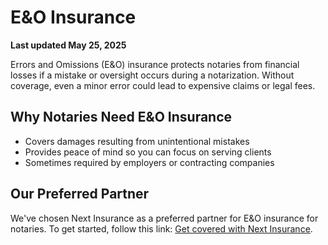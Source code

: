 # E&O Insurance
**Last updated May 25, 2025**

Errors and Omissions (E&O) insurance protects notaries from financial losses if a mistake or oversight occurs during a notarization. Without coverage, even a minor error could lead to expensive claims or legal fees.

## Why Notaries Need E&O Insurance
- Covers damages resulting from unintentional mistakes
- Provides peace of mind so you can focus on serving clients
- Sometimes required by employers or contracting companies

## Our Preferred Partner
We've chosen Next Insurance as a preferred partner for E&O insurance for notaries. To get started, follow this link: [Get covered with Next Insurance](https://nextinsurance.sjv.io/c/6459076/1421732/14516).
